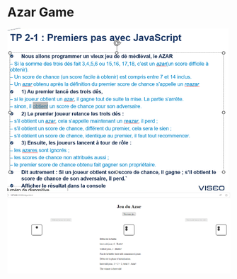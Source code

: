 # Azar Game



<img src="/pictures/rules.png" title="azar game"  width="500">



<img src="/pictures/azar.png" title="azar game"  width="900">

